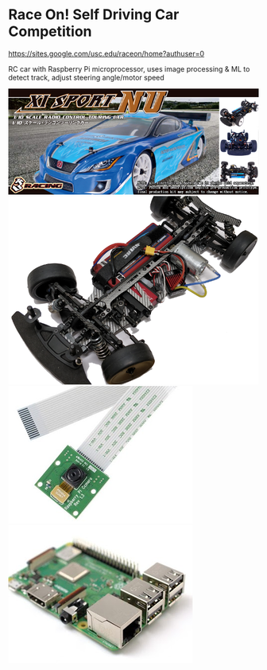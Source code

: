 # Race On! Self Driving Car Competition
https://sites.google.com/usc.edu/raceon/home?authuser=0

RC car with Raspberry Pi microprocessor, uses image processing & ML to detect track, adjust steering angle/motor speed 

<img src="/img/sakura.jpg" alt="Sakura"/>
<img src="/img/car.png" alt="Car"/>
<img src="/img/picamera.jpg" alt="Camera"/>
<img src="/img/pi.jpg" alt="Pi"/>
